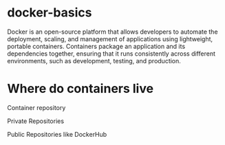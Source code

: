 # docker-basics
Docker is an open-source platform that allows developers to automate the deployment, scaling, and management of applications using lightweight, portable containers. Containers package an application and its dependencies together, ensuring that it runs consistently across different environments, such as development, testing, and production.

# Where do containers live

Container repository

Private Repositories

Public Repositories like DockerHub

